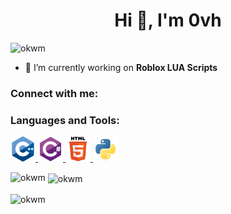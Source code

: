 <h1 align="center">Hi 👋, I'm 0vh</h1>
<p align="left"> <img src="https://komarev.com/ghpvc/?username=okwm&label=Profile%20views&color=0e75b6&style=flat" alt="okwm" /> </p>

- 🔭 I’m currently working on **Roblox LUA Scripts**

<h3 align="left">Connect with me:</h3>
<p align="left">
</p>

<h3 align="left">Languages and Tools:</h3>
<p align="left"> <a href="https://www.w3schools.com/cpp/" target="_blank" rel="noreferrer"> <img src="https://raw.githubusercontent.com/devicons/devicon/master/icons/cplusplus/cplusplus-original.svg" alt="cplusplus" width="40" height="40"/> </a> <a href="https://www.w3schools.com/cs/" target="_blank" rel="noreferrer"> <img src="https://raw.githubusercontent.com/devicons/devicon/master/icons/csharp/csharp-original.svg" alt="csharp" width="40" height="40"/> </a> <a href="https://www.w3.org/html/" target="_blank" rel="noreferrer"> <img src="https://raw.githubusercontent.com/devicons/devicon/master/icons/html5/html5-original-wordmark.svg" alt="html5" width="40" height="40"/> </a> <a href="https://www.python.org" target="_blank" rel="noreferrer"> <img src="https://raw.githubusercontent.com/devicons/devicon/master/icons/python/python-original.svg" alt="python" width="40" height="40"/> </a> </p>

<p><img align="left" src="https://github-readme-stats.vercel.app/api/top-langs?username=okwm&show_icons=true&locale=en&layout=compact" alt="okwm" /></p>

<p>&nbsp;<img align="center" src="https://github-readme-stats.vercel.app/api?username=okwm&show_icons=true&locale=en" alt="okwm" /></p>

<p><img align="center" src="https://github-readme-streak-stats.herokuapp.com/?user=okwm&" alt="okwm" /></p>
